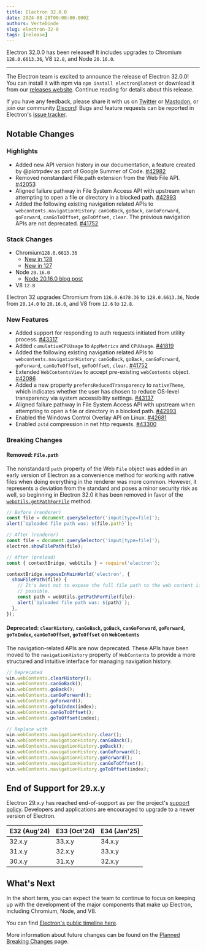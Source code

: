 ```yaml
---
title: Electron 32.0.0
date: 2024-08-20T00:00:00.000Z
authors: VerteDinde
slug: electron-32-0
tags: [release]
---
```


Electron 32.0.0 has been released! It includes upgrades to Chromium `128.0.6613.36`, V8 `12.8`, and Node `20.16.0`.

---

The Electron team is excited to announce the release of Electron 32.0.0! You can install it with npm via `npm install electron@latest` or download it from our [releases website](https://releases.electronjs.org/releases/stable). Continue reading for details about this release.

If you have any feedback, please share it with us on [Twitter](https://twitter.com/electronjs) or [Mastodon](https://social.lfx.dev/@electronjs), or join our community [Discord](https://discord.com/invite/electronjs)! Bugs and feature requests can be reported in Electron's [issue tracker](https://github.com/electron/electron/issues).

## Notable Changes

### Highlights

- Added new API version history in our documentation, a feature created by @piotrpdev as part of Google Summer of Code. [#42982](https://github.com/electron/electron/pull/42982)
- Removed nonstandard File.path extension from the Web File API. [#42053](https://github.com/electron/electron/pull/42053)
- Aligned failure pathway in File System Access API with upstream when attempting to open a file or directory in a blocked path. [#42993](https://github.com/electron/electron/pull/42993)
- Added the following existing navigation related APIs to `webcontents.navigationHistory`: `canGoBack`, `goBack`, `canGoForward`, `goForward`, `canGoToOffset`, `goToOffset`, `clear`. The previous navigation APIs are not deprecated. [#41752](https://github.com/electron/electron/pull/41752)

### Stack Changes

- Chromium`128.0.6613.36`
  - [New in 128](https://developer.chrome.com/blog/new-in-chrome-128/)
  - [New in 127](https://developer.chrome.com/blog/new-in-chrome-127/)
- Node `20.16.0`
  - [Node 20.16.0 blog post](https://nodejs.org/en/blog/release/v20.16.0/)
- V8 `12.8`

Electron 32 upgrades Chromium from `126.0.6478.36` to `128.0.6613.36`, Node from `20.14.0` to `20.16.0`, and V8 from `12.6` to `12.8`.

### New Features

- Added support for responding to auth requests initiated from utility process. [#43317](https://github.com/electron/electron/pull/43317)
- Added `cumulativeCPUUsage` to `AppMetrics` and `CPUUsage`. [#41819](https://github.com/electron/electron/pull/41819)
- Added the following existing navigation related APIs to `webcontents.navigationHistory`: `canGoBack`, `goBack`, `canGoForward`, `goForward`, `canGoToOffset`, `goToOffset`, `clear`. [#41752](https://github.com/electron/electron/pull/41752)
- Extended `WebContentsView` to accept pre-existing `webContents` object. [#42086](https://github.com/electron/electron/pull/42086)
- Added a new property `prefersReducedTransparency` to `nativeTheme`, which indicates whether the user has chosen to reduce OS-level transparency via system accessibility settings. [#43137](https://github.com/electron/electron/pull/43137)
- Aligned failure pathway in File System Access API with upstream when attempting to open a file or directory in a blocked path. [#42993](https://github.com/electron/electron/pull/42993)
- Enabled the Windows Control Overlay API on Linux. [#42681](https://github.com/electron/electron/pull/42681)
- Enabled `zstd` compression in net http requests. [#43300](https://github.com/electron/electron/pull/43300)

### Breaking Changes

#### Removed: `File.path`

The nonstandard `path` property of the Web `File` object was added in an early version of Electron as a convenience method for working with native files when doing everything in the renderer was more common. However, it represents a deviation from the standard and poses a minor security risk as well, so beginning in Electron 32.0 it has been removed in favor of the [`webUtils.getPathForFile`](api/web-utils.md#webutilsgetpathforfilefile) method.

```js
// Before (renderer)
const file = document.querySelector('input[type=file]');
alert(`Uploaded file path was: ${file.path}`);
```

```js
// After (renderer)
const file = document.querySelector('input[type=file]');
electron.showFilePath(file);

// After (preload)
const { contextBridge, webUtils } = require('electron');

contextBridge.exposeInMainWorld('electron', {
  showFilePath(file) {
    // It's best not to expose the full file path to the web content if
    // possible.
    const path = webUtils.getPathForFile(file);
    alert(`Uploaded file path was: ${path}`);
  },
});
```

#### Deprecated: `clearHistory`, `canGoBack`, `goBack`, `canGoForward`, `goForward`, `goToIndex`, `canGoToOffset`, `goToOffset` on `WebContents`

The navigation-related APIs are now deprecated. These APIs have been moved to the `navigationHistory` property of `WebContents` to provide a more structured and intuitive interface for managing navigation history.

```js
// Deprecated
win.webContents.clearHistory();
win.webContents.canGoBack();
win.webContents.goBack();
win.webContents.canGoForward();
win.webContents.goForward();
win.webContents.goToIndex(index);
win.webContents.canGoToOffset();
win.webContents.goToOffset(index);

// Replace with
win.webContents.navigationHistory.clear();
win.webContents.navigationHistory.canGoBack();
win.webContents.navigationHistory.goBack();
win.webContents.navigationHistory.canGoForward();
win.webContents.navigationHistory.goForward();
win.webContents.navigationHistory.canGoToOffset();
win.webContents.navigationHistory.goToOffset(index);
```

## End of Support for 29.x.y

Electron 29.x.y has reached end-of-support as per the project's [support policy](https://www.electronjs.org/docs/latest/tutorial/electron-timelines#version-support-policy). Developers and applications are encouraged to upgrade to a newer version of Electron.

| E32 (Aug'24) | E33 (Oct'24) | E34 (Jan'25) |
| ------------ | ------------ | ------------ |
| 32.x.y       | 33.x.y       | 34.x.y       |
| 31.x.y       | 32.x.y       | 33.x.y       |
| 30.x.y       | 31.x.y       | 32.x.y       |

## What's Next

In the short term, you can expect the team to continue to focus on keeping up with the development of the major components that make up Electron, including Chromium, Node, and V8.

You can find [Electron's public timeline here](https://www.electronjs.org/docs/latest/tutorial/electron-timelines).

More information about future changes can be found on the [Planned Breaking Changes](https://github.com/electron/electron/blob/main/docs/breaking-changes.md) page.
